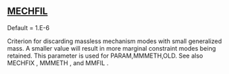## [MECHFIL](https://help.hexagonmi.com/bundle/MSC_Nastran_2022.4/page/Nastran_Combined_Book/qrg/parameters/TOC.MECHFIL.xhtml)

Default = 1.E-6

Criterion for discarding massless mechanism modes with small generalized mass. A smaller value will result in more marginal constraint modes being retained. This parameter is used for PARAM,MMMETH,OLD. See also  MECHFIX ,  MMMETH , and  MMFIL .

